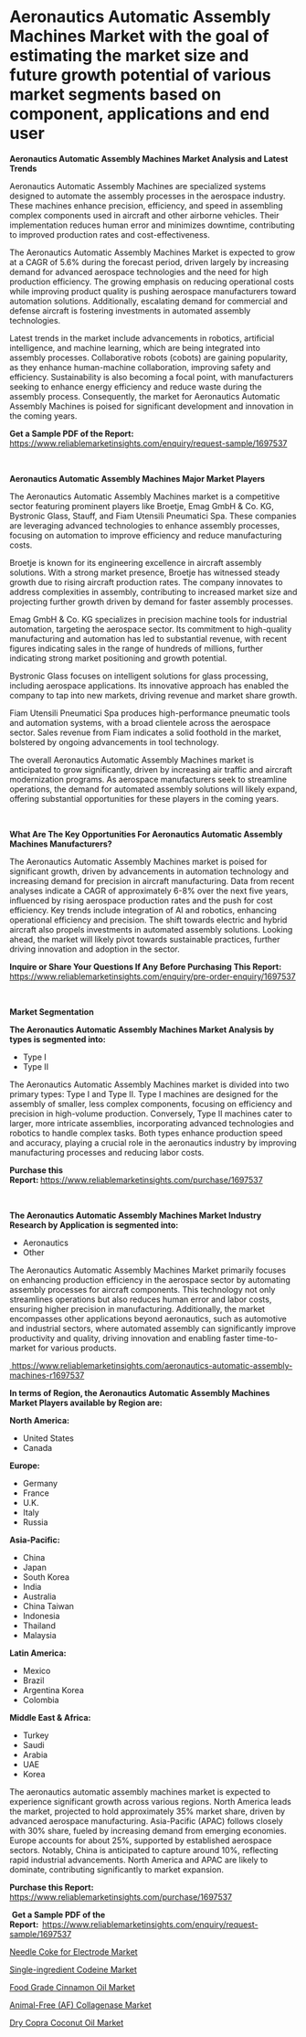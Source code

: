 <p><h1>Aeronautics Automatic Assembly Machines Market with the goal of estimating the market size and future growth potential of various market segments based on component, applications and end user</h1></p><p><strong>Aeronautics Automatic Assembly Machines Market Analysis and Latest Trends</strong></p>
<p><p>Aeronautics Automatic Assembly Machines are specialized systems designed to automate the assembly processes in the aerospace industry. These machines enhance precision, efficiency, and speed in assembling complex components used in aircraft and other airborne vehicles. Their implementation reduces human error and minimizes downtime, contributing to improved production rates and cost-effectiveness.</p><p>The Aeronautics Automatic Assembly Machines Market is expected to grow at a CAGR of 5.6% during the forecast period, driven largely by increasing demand for advanced aerospace technologies and the need for high production efficiency. The growing emphasis on reducing operational costs while improving product quality is pushing aerospace manufacturers toward automation solutions. Additionally, escalating demand for commercial and defense aircraft is fostering investments in automated assembly technologies.</p><p>Latest trends in the market include advancements in robotics, artificial intelligence, and machine learning, which are being integrated into assembly processes. Collaborative robots (cobots) are gaining popularity, as they enhance human-machine collaboration, improving safety and efficiency. Sustainability is also becoming a focal point, with manufacturers seeking to enhance energy efficiency and reduce waste during the assembly process. Consequently, the market for Aeronautics Automatic Assembly Machines is poised for significant development and innovation in the coming years.</p></p>
<p><strong>Get a Sample PDF of the Report:&nbsp;</strong> <a href="https://www.reliablemarketinsights.com/enquiry/request-sample/1697537?utm_campaign=1583&utm_medium=2&utm_source=Github&utm_content=ia&utm_term=12102024&utm_id=aeronautics-automatic-assembly-machines">https://www.reliablemarketinsights.com/enquiry/request-sample/1697537</a></p>
<p>&nbsp;</p>
<p><strong>Aeronautics Automatic Assembly Machines Major Market Players</strong></p>
<p><p>The Aeronautics Automatic Assembly Machines market is a competitive sector featuring prominent players like Broetje, Emag GmbH & Co. KG, Bystronic Glass, Stauff, and Fiam Utensili Pneumatici Spa. These companies are leveraging advanced technologies to enhance assembly processes, focusing on automation to improve efficiency and reduce manufacturing costs.</p><p>Broetje is known for its engineering excellence in aircraft assembly solutions. With a strong market presence, Broetje has witnessed steady growth due to rising aircraft production rates. The company innovates to address complexities in assembly, contributing to increased market size and projecting further growth driven by demand for faster assembly processes.</p><p>Emag GmbH & Co. KG specializes in precision machine tools for industrial automation, targeting the aerospace sector. Its commitment to high-quality manufacturing and automation has led to substantial revenue, with recent figures indicating sales in the range of hundreds of millions, further indicating strong market positioning and growth potential.</p><p>Bystronic Glass focuses on intelligent solutions for glass processing, including aerospace applications. Its innovative approach has enabled the company to tap into new markets, driving revenue and market share growth. </p><p>Fiam Utensili Pneumatici Spa produces high-performance pneumatic tools and automation systems, with a broad clientele across the aerospace sector. Sales revenue from Fiam indicates a solid foothold in the market, bolstered by ongoing advancements in tool technology.</p><p>The overall Aeronautics Automatic Assembly Machines market is anticipated to grow significantly, driven by increasing air traffic and aircraft modernization programs. As aerospace manufacturers seek to streamline operations, the demand for automated assembly solutions will likely expand, offering substantial opportunities for these players in the coming years.</p></p>
<p>&nbsp;</p>
<p><strong>What Are The Key Opportunities For Aeronautics Automatic Assembly Machines Manufacturers?</strong></p>
<p><p>The Aeronautics Automatic Assembly Machines market is poised for significant growth, driven by advancements in automation technology and increasing demand for precision in aircraft manufacturing. Data from recent analyses indicate a CAGR of approximately 6-8% over the next five years, influenced by rising aerospace production rates and the push for cost efficiency. Key trends include integration of AI and robotics, enhancing operational efficiency and precision. The shift towards electric and hybrid aircraft also propels investments in automated assembly solutions. Looking ahead, the market will likely pivot towards sustainable practices, further driving innovation and adoption in the sector.</p></p>
<p><strong>Inquire or Share Your Questions If Any Before Purchasing This Report:</strong> <a href="https://www.reliablemarketinsights.com/enquiry/pre-order-enquiry/1697537?utm_campaign=1583&utm_medium=2&utm_source=Github&utm_content=ia&utm_term=12102024&utm_id=aeronautics-automatic-assembly-machines">https://www.reliablemarketinsights.com/enquiry/pre-order-enquiry/1697537</a></p>
<p>&nbsp;</p>
<p><strong>Market Segmentation</strong></p>
<p><strong>The Aeronautics Automatic Assembly Machines Market Analysis by types is segmented into:</strong></p>
<p><ul><li>Type I</li><li>Type II</li></ul></p>
<p><p>The Aeronautics Automatic Assembly Machines market is divided into two primary types: Type I and Type II. Type I machines are designed for the assembly of smaller, less complex components, focusing on efficiency and precision in high-volume production. Conversely, Type II machines cater to larger, more intricate assemblies, incorporating advanced technologies and robotics to handle complex tasks. Both types enhance production speed and accuracy, playing a crucial role in the aeronautics industry by improving manufacturing processes and reducing labor costs.</p></p>
<p><strong>Purchase this Report:&nbsp;</strong><a href="https://www.reliablemarketinsights.com/purchase/1697537?utm_campaign=1583&utm_medium=2&utm_source=Github&utm_content=ia&utm_term=12102024&utm_id=aeronautics-automatic-assembly-machines">https://www.reliablemarketinsights.com/purchase/1697537</a></p>
<p>&nbsp;</p>
<p><strong>The Aeronautics Automatic Assembly Machines Market Industry Research by Application is segmented into:</strong></p>
<p><ul><li>Aeronautics</li><li>Other</li></ul></p>
<p><p>The Aeronautics Automatic Assembly Machines Market primarily focuses on enhancing production efficiency in the aerospace sector by automating assembly processes for aircraft components. This technology not only streamlines operations but also reduces human error and labor costs, ensuring higher precision in manufacturing. Additionally, the market encompasses other applications beyond aeronautics, such as automotive and industrial sectors, where automated assembly can significantly improve productivity and quality, driving innovation and enabling faster time-to-market for various products.</p></p>
<p><a href="https://www.reliablemarketinsights.com/aeronautics-automatic-assembly-machines-r1697537?utm_campaign=1583&utm_medium=2&utm_source=Github&utm_content=ia&utm_term=12102024&utm_id=aeronautics-automatic-assembly-machines">&nbsp;https://www.reliablemarketinsights.com/aeronautics-automatic-assembly-machines-r1697537</a></p>
<p><strong>In terms of Region, the Aeronautics Automatic Assembly Machines Market Players available by Region are:</strong></p>
<p>
    <p> <strong> North America: </strong>
        <ul>
            <li>United States</li>
            <li>Canada</li>
        </ul>
        </p> 
    <p> <strong> Europe: </strong>
        <ul>
            <li>Germany</li>
            <li>France</li>
            <li>U.K.</li>
            <li>Italy</li>
            <li>Russia</li>
        </ul>
        </p> 
    <p> <strong> Asia-Pacific: </strong>
        <ul>
            <li>China</li>
            <li>Japan</li>
            <li>South Korea</li>
            <li>India</li>
            <li>Australia</li>
            <li>China Taiwan</li>
            <li>Indonesia</li>
            <li>Thailand</li>
            <li>Malaysia</li>
        </ul>
        </p> 
    <p> <strong> Latin America: </strong>
        <ul>
            <li>Mexico</li>
            <li>Brazil</li>
            <li>Argentina Korea</li>
            <li>Colombia</li>
        </ul>
        </p> 
    <p> <strong> Middle East & Africa: </strong>
        <ul>
            <li>Turkey</li>
            <li>Saudi</li>
            <li>Arabia</li>
            <li>UAE</li>
            <li>Korea</li>
        </ul>
    </p>
    </p>
<p><p>The aeronautics automatic assembly machines market is expected to experience significant growth across various regions. North America leads the market, projected to hold approximately 35% market share, driven by advanced aerospace manufacturing. Asia-Pacific (APAC) follows closely with 30% share, fueled by increasing demand from emerging economies. Europe accounts for about 25%, supported by established aerospace sectors. Notably, China is anticipated to capture around 10%, reflecting rapid industrial advancements. North America and APAC are likely to dominate, contributing significantly to market expansion.</p></p>
<p><strong>Purchase this Report: </strong><a href="https://www.reliablemarketinsights.com/purchase/1697537?utm_campaign=1583&utm_medium=2&utm_source=Github&utm_content=ia&utm_term=12102024&utm_id=aeronautics-automatic-assembly-machines">https://www.reliablemarketinsights.com/purchase/1697537</a></p>
<p>&nbsp;<strong>Get a Sample PDF of the Report:&nbsp;&nbsp;</strong><a href="https://www.reliablemarketinsights.com/enquiry/request-sample/1697537?utm_campaign=1583&utm_medium=2&utm_source=Github&utm_content=ia&utm_term=12102024&utm_id=aeronautics-automatic-assembly-machines">https://www.reliablemarketinsights.com/enquiry/request-sample/1697537</a></p>
<p><strong></strong></p>
<p><p><a href="https://www.linkedin.com/pulse/needle-coke-electrode-market-size-growing-cagr-118-zehse?utm_campaign=1583&utm_medium=2&utm_source=Github&utm_content=ia&utm_term=12102024&utm_id=aeronautics-automatic-assembly-machines">Needle Coke for Electrode Market</a></p><p><a href="https://www.linkedin.com/pulse/global-single-ingredient-codeine-market-size-trends-analysis-1go3f?utm_campaign=1583&utm_medium=2&utm_source=Github&utm_content=ia&utm_term=12102024&utm_id=aeronautics-automatic-assembly-machines">Single-ingredient Codeine Market</a></p><p><a href="https://www.linkedin.com/pulse/food-grade-cinnamon-oil-market-segmentation-geographical-mwqge?utm_campaign=1583&utm_medium=2&utm_source=Github&utm_content=ia&utm_term=12102024&utm_id=aeronautics-automatic-assembly-machines">Food Grade Cinnamon Oil Market</a></p><p><a href="https://www.linkedin.com/pulse/animal-free-af-collagenase-market-evolution-future-outlook-forecasting-w6jaf?utm_campaign=1583&utm_medium=2&utm_source=Github&utm_content=ia&utm_term=12102024&utm_id=aeronautics-automatic-assembly-machines">Animal-Free (AF) Collagenase Market</a></p><p><a href="https://www.linkedin.com/pulse/consumer-behavior-shifts-dry-copra-coconut-oil-market-demand-twnvf?utm_campaign=1583&utm_medium=2&utm_source=Github&utm_content=ia&utm_term=12102024&utm_id=aeronautics-automatic-assembly-machines">Dry Copra Coconut Oil Market</a></p></p>